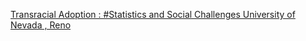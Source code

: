 [Transracial Adoption : #Statistics and Social Challenges   University of Nevada , Reno](https://qi.tc/qi/111999)